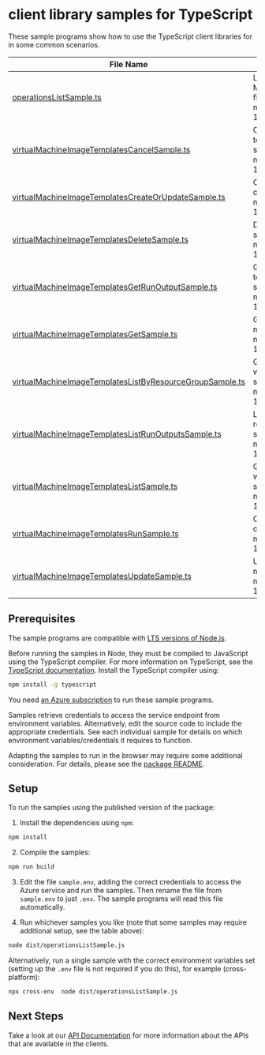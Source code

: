 # client library samples for TypeScript

These sample programs show how to use the TypeScript client libraries for in some common scenarios.

| **File Name**                                                                                                     | **Description**                                                                                                                                                                                                                                   |
| ----------------------------------------------------------------------------------------------------------------- | ------------------------------------------------------------------------------------------------------------------------------------------------------------------------------------------------------------------------------------------------- |
| [operationsListSample.ts][operationslistsample]                                                                   | Lists available operations for the Microsoft.VirtualMachineImages provider x-ms-original-file: specification/imagebuilder/resource-manager/Microsoft.VirtualMachineImages/stable/2022-02-14/examples/OperationsList.json                          |
| [virtualMachineImageTemplatesCancelSample.ts][virtualmachineimagetemplatescancelsample]                           | Cancel the long running image build based on the image template x-ms-original-file: specification/imagebuilder/resource-manager/Microsoft.VirtualMachineImages/stable/2022-02-14/examples/CancelImageBuild.json                                   |
| [virtualMachineImageTemplatesCreateOrUpdateSample.ts][virtualmachineimagetemplatescreateorupdatesample]           | Create or update a virtual machine image template x-ms-original-file: specification/imagebuilder/resource-manager/Microsoft.VirtualMachineImages/stable/2022-02-14/examples/CreateImageTemplateLinux.json                                         |
| [virtualMachineImageTemplatesDeleteSample.ts][virtualmachineimagetemplatesdeletesample]                           | Delete a virtual machine image template x-ms-original-file: specification/imagebuilder/resource-manager/Microsoft.VirtualMachineImages/stable/2022-02-14/examples/DeleteImageTemplate.json                                                        |
| [virtualMachineImageTemplatesGetRunOutputSample.ts][virtualmachineimagetemplatesgetrunoutputsample]               | Get the specified run output for the specified image template resource x-ms-original-file: specification/imagebuilder/resource-manager/Microsoft.VirtualMachineImages/stable/2022-02-14/examples/GetRunOutput.json                                |
| [virtualMachineImageTemplatesGetSample.ts][virtualmachineimagetemplatesgetsample]                                 | Get information about a virtual machine image template x-ms-original-file: specification/imagebuilder/resource-manager/Microsoft.VirtualMachineImages/stable/2022-02-14/examples/GetImageTemplate.json                                            |
| [virtualMachineImageTemplatesListByResourceGroupSample.ts][virtualmachineimagetemplateslistbyresourcegroupsample] | Gets information about the VM image templates associated with the specified resource group. x-ms-original-file: specification/imagebuilder/resource-manager/Microsoft.VirtualMachineImages/stable/2022-02-14/examples/ListImageTemplatesByRg.json |
| [virtualMachineImageTemplatesListRunOutputsSample.ts][virtualmachineimagetemplateslistrunoutputssample]           | List all run outputs for the specified Image Template resource x-ms-original-file: specification/imagebuilder/resource-manager/Microsoft.VirtualMachineImages/stable/2022-02-14/examples/ListRunOutputs.json                                      |
| [virtualMachineImageTemplatesListSample.ts][virtualmachineimagetemplateslistsample]                               | Gets information about the VM image templates associated with the subscription. x-ms-original-file: specification/imagebuilder/resource-manager/Microsoft.VirtualMachineImages/stable/2022-02-14/examples/ListImageTemplates.json                 |
| [virtualMachineImageTemplatesRunSample.ts][virtualmachineimagetemplatesrunsample]                                 | Create artifacts from a existing image template x-ms-original-file: specification/imagebuilder/resource-manager/Microsoft.VirtualMachineImages/stable/2022-02-14/examples/RunImageTemplate.json                                                   |
| [virtualMachineImageTemplatesUpdateSample.ts][virtualmachineimagetemplatesupdatesample]                           | Update the tags for this Virtual Machine Image Template x-ms-original-file: specification/imagebuilder/resource-manager/Microsoft.VirtualMachineImages/stable/2022-02-14/examples/UpdateImageTemplateToRemoveIdentities.json                      |

## Prerequisites

The sample programs are compatible with [LTS versions of Node.js](https://github.com/nodejs/release#release-schedule).

Before running the samples in Node, they must be compiled to JavaScript using the TypeScript compiler. For more information on TypeScript, see the [TypeScript documentation][typescript]. Install the TypeScript compiler using:

```bash
npm install -g typescript
```

You need [an Azure subscription][freesub] to run these sample programs.

Samples retrieve credentials to access the service endpoint from environment variables. Alternatively, edit the source code to include the appropriate credentials. See each individual sample for details on which environment variables/credentials it requires to function.

Adapting the samples to run in the browser may require some additional consideration. For details, please see the [package README][package].

## Setup

To run the samples using the published version of the package:

1. Install the dependencies using `npm`:

```bash
npm install
```

2. Compile the samples:

```bash
npm run build
```

3. Edit the file `sample.env`, adding the correct credentials to access the Azure service and run the samples. Then rename the file from `sample.env` to just `.env`. The sample programs will read this file automatically.

4. Run whichever samples you like (note that some samples may require additional setup, see the table above):

```bash
node dist/operationsListSample.js
```

Alternatively, run a single sample with the correct environment variables set (setting up the `.env` file is not required if you do this), for example (cross-platform):

```bash
npx cross-env  node dist/operationsListSample.js
```

## Next Steps

Take a look at our [API Documentation][apiref] for more information about the APIs that are available in the clients.

[operationslistsample]: https://github.com/Azure/azure-sdk-for-js/blob/main/sdk/imagebuilder/arm-imagebuilder/samples/v2/typescript/src/operationsListSample.ts
[virtualmachineimagetemplatescancelsample]: https://github.com/Azure/azure-sdk-for-js/blob/main/sdk/imagebuilder/arm-imagebuilder/samples/v2/typescript/src/virtualMachineImageTemplatesCancelSample.ts
[virtualmachineimagetemplatescreateorupdatesample]: https://github.com/Azure/azure-sdk-for-js/blob/main/sdk/imagebuilder/arm-imagebuilder/samples/v2/typescript/src/virtualMachineImageTemplatesCreateOrUpdateSample.ts
[virtualmachineimagetemplatesdeletesample]: https://github.com/Azure/azure-sdk-for-js/blob/main/sdk/imagebuilder/arm-imagebuilder/samples/v2/typescript/src/virtualMachineImageTemplatesDeleteSample.ts
[virtualmachineimagetemplatesgetrunoutputsample]: https://github.com/Azure/azure-sdk-for-js/blob/main/sdk/imagebuilder/arm-imagebuilder/samples/v2/typescript/src/virtualMachineImageTemplatesGetRunOutputSample.ts
[virtualmachineimagetemplatesgetsample]: https://github.com/Azure/azure-sdk-for-js/blob/main/sdk/imagebuilder/arm-imagebuilder/samples/v2/typescript/src/virtualMachineImageTemplatesGetSample.ts
[virtualmachineimagetemplateslistbyresourcegroupsample]: https://github.com/Azure/azure-sdk-for-js/blob/main/sdk/imagebuilder/arm-imagebuilder/samples/v2/typescript/src/virtualMachineImageTemplatesListByResourceGroupSample.ts
[virtualmachineimagetemplateslistrunoutputssample]: https://github.com/Azure/azure-sdk-for-js/blob/main/sdk/imagebuilder/arm-imagebuilder/samples/v2/typescript/src/virtualMachineImageTemplatesListRunOutputsSample.ts
[virtualmachineimagetemplateslistsample]: https://github.com/Azure/azure-sdk-for-js/blob/main/sdk/imagebuilder/arm-imagebuilder/samples/v2/typescript/src/virtualMachineImageTemplatesListSample.ts
[virtualmachineimagetemplatesrunsample]: https://github.com/Azure/azure-sdk-for-js/blob/main/sdk/imagebuilder/arm-imagebuilder/samples/v2/typescript/src/virtualMachineImageTemplatesRunSample.ts
[virtualmachineimagetemplatesupdatesample]: https://github.com/Azure/azure-sdk-for-js/blob/main/sdk/imagebuilder/arm-imagebuilder/samples/v2/typescript/src/virtualMachineImageTemplatesUpdateSample.ts
[apiref]: https://docs.microsoft.com/javascript/api/@azure/arm-imagebuilder?view=azure-node-preview
[freesub]: https://azure.microsoft.com/free/
[package]: https://github.com/Azure/azure-sdk-for-js/tree/main/sdk/imagebuilder/arm-imagebuilder/README.md
[typescript]: https://www.typescriptlang.org/docs/home.html